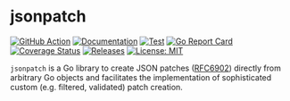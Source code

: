 # jsonpatch
[![GitHub Action](https://img.shields.io/badge/GitHub-Action-blue)](https://github.com/features/actions)
[![Documentation](https://img.shields.io/badge/godoc-reference-5272B4.svg)](https://pkg.go.dev/github.com/snorwin/jsonpatch)
[![Test](https://img.shields.io/github/workflow/status/snorwin/jsonpatch/Test?label=build&logo=github)](https://github.com/snorwin/jsonpatch/actions)
[![Go Report Card](https://goreportcard.com/badge/github.com/snorwin/jsonpatch)](https://goreportcard.com/report/github.com/snorwin/jsonpatch)
[![Coverage Status](https://coveralls.io/repos/github/snorwin/jsonpatch/badge.svg?branch=main)](https://coveralls.io/github/snorwin/jsonpatch?branch=main)
[![Releases](https://img.shields.io/github/v/release/snorwin/jsonpatch)](https://github.com/snorwin/jsonpatch/releases)
[![License: MIT](https://img.shields.io/badge/License-MIT-yellow.svg)](https://opensource.org/licenses/MIT)

`jsonpatch` is a Go library to create JSON patches ([RFC6902](http://tools.ietf.org/html/rfc6902)) directly from arbitrary Go objects and facilitates the implementation of sophisticated custom (e.g. filtered, validated) patch creation.
